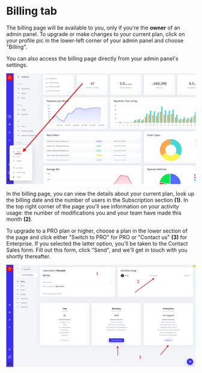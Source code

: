 # Billing tab

The billing page will be available to you, only if you're the **owner** of an admin panel. To upgrade or make changes to your current plan, click on your profile pic in the lower-left corner of your admin panel and choose "Billing". 

You can also access the billing page directly from your admin panel's settings.

![](../../.gitbook/assets/snimok-ekrana-2019-07-30-v-21.10.13.png)

In the billing page, you can view the details about your current plan, look up the billing date and the number of users in the Subscription section **\(1\)**. In the top right corner of the page you'll see information on your activity usage: the number of modifications you and your team have made this month **\(2\)**. 

To upgrade to a PRO plan or higher, choose a plan in the lower section of the page and click either "Switch to PRO" for PRO or "Contact us" **\(3\)** for Enterprise. If you selected the latter option, you'll be taken to the Contact Sales form. Fill out this form, click "Send", and we'll get in touch with you shortly thereafter. 

![](../../.gitbook/assets/snimok-ekrana-2019-07-30-v-21.14.25.png)

